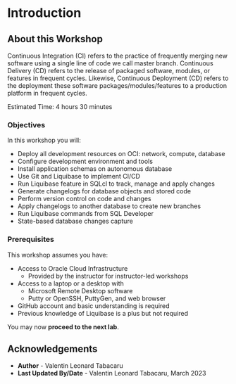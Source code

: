 # Introduction

## About this Workshop

Continuous Integration (CI) refers to the practice of frequently merging new software using a single line of code we call master branch. Continuous Delivery (CD) refers to the release of packaged software, modules, or features in frequent cycles. Likewise, Continuous Deployment (CD) refers to the deployment these software packages/modules/features to a production platform in frequent cycles.

Estimated Time: 4 hours 30 minutes

### Objectives

In this workshop you will:
* Deploy all development resources on OCI: network, compute, database
* Configure development environment and tools
* Install application schemas on autonomous database
* Use Git and Liquibase to implement CI/CD
* Run Liquibase feature in SQLcl to track, manage and apply changes
* Generate changelogs for database objects and stored code
* Perform version control on code and changes
* Apply changelogs to another database to create new branches
* Run Liquibase commands from SQL Developer
* State-based database changes capture

### Prerequisites

This workshop assumes you have:
* Access to Oracle Cloud Infrastructure
    * Provided by the instructor for instructor-led workshops
* Access to a laptop or a desktop with
    * Microsoft Remote Desktop software
    * Putty or OpenSSH, PuttyGen, and web browser
* GitHub account and basic understanding is required
* Previous knowledge of Liquibase is a plus but not required

You may now **proceed to the next lab**.

## Acknowledgements

- **Author** - Valentin Leonard Tabacaru
- **Last Updated By/Date** - Valentin Leonard Tabacaru, March 2023

